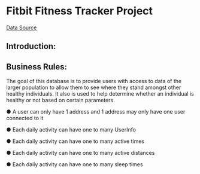 
# Fitbit Fitness Tracker Project
 
[Data Source](https://www.kaggle.com/datasets/arashnic/fitbit)


## Introduction:

## Business Rules:

The goal of this database is to provide users with access to data of the larger population to allow them to see where they stand amongst other healthy individuals. It also is used to help determine whether an individual is healthy or not based on certain parameters. 

●	A user can only have 1 address and 1 address may only have one user connected to it

●	Each daily activity can have one to many UserInfo

●	Each daily activity can have one to many active times

●	Each daily activity can have one to many active distances

●	Each daily activity can have one to many sleep times

